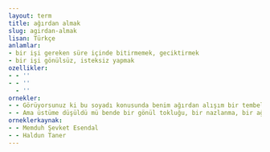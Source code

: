 ```yaml
---
layout: term
title: ağırdan almak
slug: agirdan-almak
lisan: Türkçe
anlamlar:
- bir işi gereken süre içinde bitirmemek, geciktirmek
- bir işi gönülsüz, isteksiz yapmak
ozellikler:
- - ''
- - ''
  - ''
ornekler:
- - Görüyorsunuz ki bu soyadı konusunda benim ağırdan alışım bir tembellik değil.
- - Ama üstüme düşüldü mü bende bir gönül tokluğu, bir nazlanma, bir ağırdan alış.
orneklerkaynak:
- - Memduh Şevket Esendal
- - Haldun Taner
---
```

